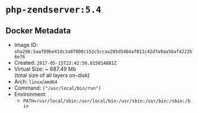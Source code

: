 # `php-zendserver:5.4`

## Docker Metadata

- Image ID: `sha256:5aaf09be41dc3a07000c152c5ccaa285d5464af811c42d7a9aa56af4222b6e76`
- Created: `2017-05-15T22:42:56.815014881Z`
- Virtual Size: ~ 687.49 Mb  
  (total size of all layers on-disk)
- Arch: `linux`/`amd64`
- Command: `["/usr/local/bin/run"]`
- Environment:
  - `PATH=/usr/local/sbin:/usr/local/bin:/usr/sbin:/usr/bin:/sbin:/bin`
